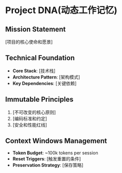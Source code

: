 # Project DNA(动态工作记忆)

## Mission Statement
[项目的核心使命和愿景]

## Technical Foundation
- **Core Stack**: [技术栈]
- **Architecture Pattern**: [架构模式]
- **Key Dependencies**: [关键依赖]

## Immutable Principles
1. [不可改变的核心原则]
2. [编码标准和约定]
3. [安全和性能红线]

## Context Windows Management
- **Token Budget**: ~100k tokens per session
- **Reset Triggers**: [触发重置的条件]
- **Preservation Strategy**: [保存策略]